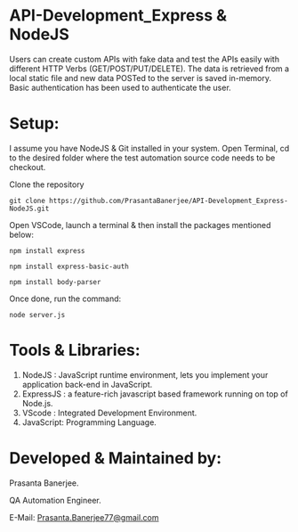 # API-Development_Express & NodeJS

Users can create custom APIs with fake data and test the APIs easily with different HTTP Verbs (GET/POST/PUT/DELETE). 
The data is retrieved from a local static file and new data POSTed to the server is saved in-memory. 
Basic authentication has been used to authenticate the user.

Setup:
========
I assume you have NodeJS & Git installed in your system.
Open Terminal, cd to the desired folder where the test automation source code needs to be checkout.

Clone the repository
```
git clone https://github.com/PrasantaBanerjee/API-Development_Express-NodeJS.git
```
Open VSCode, launch a terminal & then install the packages mentioned below:
```
npm install express
```
```
npm install express-basic-auth
```
```
npm install body-parser
```

Once done, run the command:
```
node server.js
```

Tools & Libraries:
====================
  1. NodeJS : JavaScript runtime environment, lets you implement your application back-end in JavaScript.
  2. ExpressJS : a feature-rich javascript based framework running on top of Node.js.
  3. VScode : Integrated Development Environment.
  4. JavaScript: Programming Language.

Developed & Maintained by:
============================
  Prasanta Banerjee.
  
  QA Automation Engineer.
  
  E-Mail: Prasanta.Banerjee77@gmail.com
  
